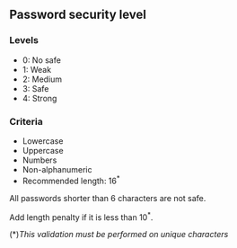 ## Password security level

### Levels

- 0: No safe
- 1: Weak
- 2: Medium
- 3: Safe
- 4: Strong

### Criteria

- Lowercase
- Uppercase
- Numbers
- Non-alphanumeric
- Recommended length: 16<sup>\*</sup>

All passwords shorter than 6 characters are not safe.

Add length penalty if it is less than 10<sup>\*</sup>.

(\*)_This validation must be performed on unique characters_
